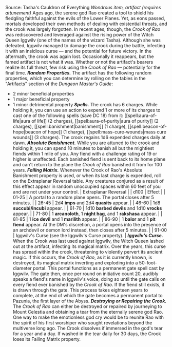 Source: Tasha's Cauldron of Everything
*Wondrous item, artifact (requires attunement)*
Ages ago, the serene god Rao created a tool to shield his fledgling faithful against the evils of the Lower Planes. Yet, as eons passed, mortals developed their own methods of dealing with existential threats, and the crook was largely forgotten. In recent ages, though, the *Crook of Rao* was rediscovered and leveraged against the rising power of the Witch Queen Iggwilv (one of the names of the wizard Tasha). Although she was defeated, Iggwilv managed to damage the crook during the battle, infecting it with an insidious curse — and the potential for future victory. In the aftermath, the crook was again lost. Occasionally it reappears, but the famed artifact is not what it was. Whether or not the artifact's bearers realize its full threat, few risk using the *Crook of Rao* — potentially for the final time.
***Random Properties.*** The artifact has the following random properties, which you can determine by rolling on the tables in the "Artifacts" section of the *Dungeon Master's Guide*:
* 2 minor beneficial properties
* 1 major beneficial property
* 1 minor detrimental property
***Spells.*** The crook has 6 charges. While holding it, you can use an action to expend 1 or more of its charges to cast one of the following spells (save DC 18) from it: [[spell:aura-of-life|aura of life]] (2 charges), [[spell:aura-of-purity|aura of purity]] (2 charges), [[spell:banishment|banishment]] (1 charge), [[spell:beacon-of-hope|beacon of hope]] (1 charge), [[spell:mass-cure-wounds|mass cure wounds]] (3 charges). The crook regains 1d6 expended charges daily at dawn.
***Absolute Banishment.*** While you are attuned to the crook and holding it, you can spend 10 minutes to banish all but the mightiest fiends within 1 mile of you. Any fiend with a challenge rating of 19 or higher is unaffected. Each banished fiend is sent back to its home plane and can't return to the plane the *Crook of Rao* banished it from for 100 years.
***Failing Matrix.*** Whenever the Crook of Rao's Absolute Banishment property is used, or when its last charge is expended, roll on the Extraplanar Reversal table. Any creatures conjured as a result of this effect appear in random unoccupied spaces within 60 feet of you and are not under your control.
| Extraplanar Reversal |
| d100 | Effect |
| 01-25 | A portal to a random plane opens. The portal closes after 5 minutes. |
| 26-45 | 2d4 **imps** and 2d4 **quasits** appear. |
| 46-60 | 1d8 **succubi/incubi** appear. |
| 61-70 | 1d10 **barbed devils** and 1d10 **vrocks** appear. |
| 71-80 | 1 **arcanoloth**, 1 **night hag**, and 1 **rakshasa** appear. |
| 81-85 | 1 **ice devil** and 1 **marilith** appear. |
| 86-90 | 1 **balor** and 1 **pit fiend** appear. At the DM's discretion, a portal opens into the presence of an archdevil or demon lord instead, then closes after 5 minutes. |
| 91-00 | Iggwilv's Curse (see the Iggwilv's Curse property). |
***Iggwilv's Curse.*** When the Crook was last used against Iggwilv, the Witch Queen lashed out at the artifact, infecting its magical matrix. Over the years, this curse has spread within the crook, threatening to violently pervert its ancient magic. If this occurs, the *Crook of Rao*, as it is currently known, is destroyed, its magical matrix inverting and exploding into a 50-foot-diameter portal. This portal functions as a permanent gate spell cast by Iggwilv. The gate then, once per round on initiative count 20, audibly speaks a fiend's name in lggwilv's voice, doing so until the gate calls on every fiend ever banished by the *Crook of Rao*. If the fiend still exists, it is drawn through the gate. This process takes eighteen years to complete, at the end of which the gate becomes a permanent portal to Pazunia, the first layer of the Abyss.
***Destroying or Repairing the Crook.*** The *Crook of Rao* can either be destroyed or repaired by journeying to Mount Celestia and obtaining a tear from the eternally serene god Rao. One way to make the emotionless god cry would be to reunite Rao with the spirit of his first worshiper who sought revelations beyond the multiverse long ago. The Crook dissolves if immersed in the god's tear for a year and a day. If washed in the tear daily for 30 days, the Crook loses its Failing Matrix property.